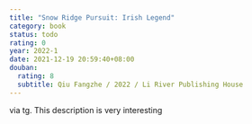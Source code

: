 ```yaml
---
title: "Snow Ridge Pursuit: Irish Legend"
category: book
status: todo
rating: 0
year: 2022-1
date: 2021-12-19 20:59:40+08:00
douban:
  rating: 8
  subtitle: Qiu Fangzhe / 2022 / Li River Publishing House
---
```


via tg. This description is very interesting
